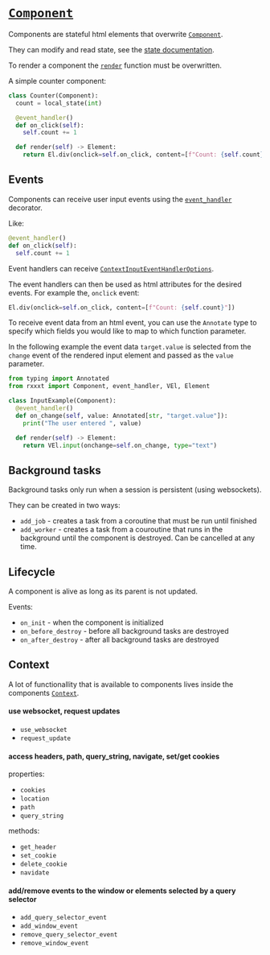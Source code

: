 # [`Component`](./api.md#rxxxt.component.Component)

Components are stateful html elements that overwrite [`Component`](./api.md#rxxxt.component.Component).

They can modify and read state, see the [state documentation](./state.md#with-components).

To render a component the [`render`](./api.md#rxxxt.component.Component.render) function must be overwritten.

A simple counter component:
```python
class Counter(Component):
  count = local_state(int)

  @event_handler()
  def on_click(self):
    self.count += 1

  def render(self) -> Element:
    return El.div(onclick=self.on_click, content=[f"Count: {self.count}"])
```

## Events
Components can receive user input events using the [`event_handler`](./api.md#rxxxt.component.event_handler) decorator.

Like:
```python
@event_handler()
def on_click(self):
  self.count += 1
```

Event handlers can receive [`ContextInputEventHandlerOptions`](./api.md#rxxxt.execution.ContextInputEventHandlerOptions).

The event handlers can then be used as html attributes for the desired events. For example the, `onclick` event:
```python
El.div(onclick=self.on_click, content=[f"Count: {self.count}"])
```

To receive event data from an html event, you can use the `Annotate` type to specify which fields you would like to map to which function parameter.

In the following example the event data `target.value` is selected from the `change` event of the rendered input element and passed as the `value` parameter.

```python
from typing import Annotated
from rxxxt import Component, event_handler, VEl, Element

class InputExample(Component):
  @event_handler()
  def on_change(self, value: Annotated[str, "target.value"]):
    print("The user entered ", value)

  def render(self) -> Element:
    return VEl.input(onchange=self.on_change, type="text")
```


## Background tasks
Background tasks only run when a session is persistent (using websockets).

They can be created in two ways:

- `add_job` - creates a task from a coroutine that must be run until finished
- `add_worker` - creates a task from a couroutine that runs in the background until the component is destroyed. Can be cancelled at any time.


## Lifecycle
A component is alive as long as its parent is not updated.

Events:

- `on_init` - when the component is initialized
- `on_before_destroy` - before all background tasks are destroyed
- `on_after_destroy` - after all background tasks are destroyed

## Context
A lot of functionallity that is available to components lives inside the components [`Context`](./api.md#rxxxt.execution.Context).

#### use websocket, request updates
- `use_websocket`
- `request_update`

#### access headers, path, query_string, navigate, set/get cookies
properties:

- `cookies`
- `location`
- `path`
- `query_string`

methods:

- `get_header`
- `set_cookie`
- `delete_cookie`
- `navidate`

#### add/remove events to the window or elements selected by a query selector
- `add_query_selector_event`
- `add_window_event`
- `remove_query_selector_event`
- `remove_window_event`
